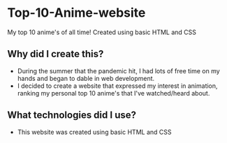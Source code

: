 # Top-10-Anime-website
My top 10 anime's of all time! Created using basic HTML and CSS
## Why did I create this?
- During the summer that the pandemic hit, I had lots of free time on my hands and began to dable in web development.
- I decided to create a website that expressed my interest in animation, ranking my personal top 10 anime's that I've watched/heard about.

## What technologies did I use?
- This website was created using basic HTML and CSS

